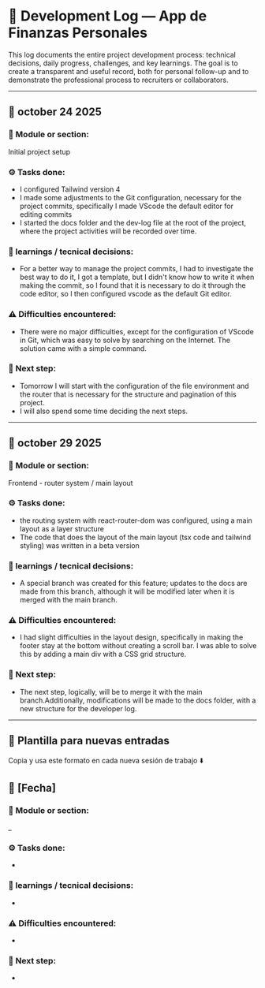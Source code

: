 # 📘 Development Log — App de Finanzas Personales

This log documents the entire project development process: technical decisions, daily progress, challenges, and key learnings.
The goal is to create a transparent and useful record, both for personal follow-up and to demonstrate the professional process to recruiters or collaborators.

---

## 📅 october 24 2025

### 🧩 Module or section:
Initial project setup

### ⚙️ Tasks done:
- I configured Tailwind version 4
- I made some adjustments to the Git configuration, necessary for the project commits, specifically I made VScode the default editor for editing commits
- I started the docs folder and the dev-log file at the root of the project, where the project activities will be recorded over time.

### 🧠 learnings / tecnical decisions:
- For a better way to manage the project commits, I had to investigate the best way to do it, I got a template, but I didn't know how to write it when making the commit, so I found that it is necessary to do it through the code editor, so I then configured vscode as the default Git editor.

### ⚠️ Difficulties encountered:
- There were no major difficulties, except for the configuration of VScode in Git, which was easy to solve by searching on the Internet. The solution came with a simple command.

### 🎯 Next step:
- Tomorrow I will start with the configuration of the file environment and the router that is necessary for the structure and pagination of this project.
- I will also spend some time deciding the next steps.

---
## 📅 october 29 2025

### 🧩 Module or section:
Frontend - router system / main layout

### ⚙️ Tasks done:
- the routing system with react-router-dom was configured, using a main layout as a layer structure
- The code that does the layout of the main layout (tsx code and tailwind styling) was written in a beta version

### 🧠 learnings / tecnical decisions:
- A special branch was created for this feature; updates to the docs are made from this branch, although it will be modified later when it is merged with the main branch.

### ⚠️ Difficulties encountered:
- I had slight difficulties in the layout design, specifically in making the footer stay at the bottom without creating a scroll bar. I was able to solve this by adding a main div with a CSS grid structure.

### 🎯 Next step:
- The next step, logically, will be to merge it with the main branch.Additionally, modifications will be made to the docs folder, with a new structure for the developer log.

---

## 📄 Plantilla para nuevas entradas

Copia y usa este formato en cada nueva sesión de trabajo ⬇️

## 📅 [Fecha]

### 🧩 Module or section:
_

### ⚙️ Tasks done:
- 

### 🧠 learnings / tecnical decisions:
- 

### ⚠️ Difficulties encountered:
- 

### 🎯 Next step:
-